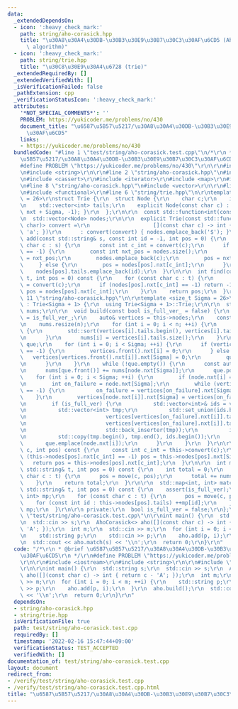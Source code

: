 ```yaml
---
data:
  _extendedDependsOn:
  - icon: ':heavy_check_mark:'
    path: string/aho-corasick.hpp
    title: "\u30A8\u30A4\u30DB-\u30B3\u30E9\u30B7\u30C3\u30AF\u6CD5 (Aho-Corasick\
      \ algorithm)"
  - icon: ':heavy_check_mark:'
    path: string/trie.hpp
    title: "\u30C8\u30E9\u30A4\u6728 (trie)"
  _extendedRequiredBy: []
  _extendedVerifiedWith: []
  _isVerificationFailed: false
  _pathExtension: cpp
  _verificationStatusIcon: ':heavy_check_mark:'
  attributes:
    '*NOT_SPECIAL_COMMENTS*': ''
    PROBLEM: https://yukicoder.me/problems/no/430
    document_title: "\u6587\u5B57\u5217/\u30A8\u30A4\u30DB-\u30B3\u30E9\u30B7\u30C3\
      \u30AF\u6CD5"
    links:
    - https://yukicoder.me/problems/no/430
  bundledCode: "#line 1 \"test/string/aho-corasick.test.cpp\"\n/*\r\n * @brief \u6587\
    \u5B57\u5217/\u30A8\u30A4\u30DB-\u30B3\u30E9\u30B7\u30C3\u30AF\u6CD5\r\n */\r\n\
    #define PROBLEM \"https://yukicoder.me/problems/no/430\"\r\n\r\n#include <iostream>\r\
    \n#include <string>\r\n\r\n#line 2 \"string/aho-corasick.hpp\"\n#include <algorithm>\r\
    \n#include <cassert>\r\n#include <iterator>\r\n#include <map>\r\n#include <queue>\r\
    \n#line 8 \"string/aho-corasick.hpp\"\n#include <vector>\r\n\r\n#line 3 \"string/trie.hpp\"\
    \n#include <functional>\r\n#line 6 \"string/trie.hpp\"\n\r\ntemplate <size_t Sigma\
    \ = 26>\r\nstruct Trie {\r\n  struct Node {\r\n    char c;\r\n    int nxt[Sigma];\r\
    \n    std::vector<int> tails;\r\n    explicit Node(const char c) : c(c) { std::fill(nxt,\
    \ nxt + Sigma, -1); }\r\n  };\r\n\r\n  const std::function<int(const char)> convert;\r\
    \n  std::vector<Node> nodes;\r\n\r\n  explicit Trie(const std::function<int(const\
    \ char)> convert =\r\n                    [](const char c) -> int { return c -\
    \ 'a'; })\r\n      : convert(convert) { nodes.emplace_back('$'); }\r\n\r\n  void\
    \ add(const std::string& s, const int id = -1, int pos = 0) {\r\n    for (const\
    \ char c : s) {\r\n      const int c_int = convert(c);\r\n      if (nodes[pos].nxt[c_int]\
    \ == -1) {\r\n        const int nxt_pos = nodes.size();\r\n        nodes[pos].nxt[c_int]\
    \ = nxt_pos;\r\n        nodes.emplace_back(c);\r\n        pos = nxt_pos;\r\n \
    \     } else {\r\n        pos = nodes[pos].nxt[c_int];\r\n      }\r\n    }\r\n\
    \    nodes[pos].tails.emplace_back(id);\r\n  }\r\n\r\n  int find(const std::string&\
    \ t, int pos = 0) const {\r\n    for (const char c : t) {\r\n      const int c_int\
    \ = convert(c);\r\n      if (nodes[pos].nxt[c_int] == -1) return -1;\r\n     \
    \ pos = nodes[pos].nxt[c_int];\r\n    }\r\n    return pos;\r\n  }\r\n};\r\n#line\
    \ 11 \"string/aho-corasick.hpp\"\n\r\ntemplate <size_t Sigma = 26>\r\nstruct AhoCorasick\
    \ : Trie<Sigma + 1> {\r\n  using Trie<Sigma + 1>::Trie;\r\n\r\n  std::vector<int>\
    \ nums;\r\n\r\n  void build(const bool is_full_ver_ = false) {\r\n    is_full_ver\
    \ = is_full_ver_;\r\n    auto& vertices = this->nodes;\r\n    const int n = vertices.size();\r\
    \n    nums.resize(n);\r\n    for (int i = 0; i < n; ++i) {\r\n      if (is_full_ver)\
    \ {\r\n        std::sort(vertices[i].tails.begin(), vertices[i].tails.end());\r\
    \n      }\r\n      nums[i] = vertices[i].tails.size();\r\n    }\r\n    std::queue<int>\
    \ que;\r\n    for (int i = 0; i < Sigma; ++i) {\r\n      if (vertices.front().nxt[i]\
    \ == -1) {\r\n        vertices.front().nxt[i] = 0;\r\n      } else {\r\n     \
    \   vertices[vertices.front().nxt[i]].nxt[Sigma] = 0;\r\n        que.emplace(vertices.front().nxt[i]);\r\
    \n      }\r\n    }\r\n    while (!que.empty()) {\r\n      const auto& node = vertices[que.front()];\r\
    \n      nums[que.front()] += nums[node.nxt[Sigma]];\r\n      que.pop();\r\n  \
    \    for (int i = 0; i < Sigma; ++i) {\r\n        if (node.nxt[i] == -1) continue;\r\
    \n        int on_failure = node.nxt[Sigma];\r\n        while (vertices[on_failure].nxt[i]\
    \ == -1) {\r\n          on_failure = vertices[on_failure].nxt[Sigma];\r\n    \
    \    }\r\n        vertices[node.nxt[i]].nxt[Sigma] = vertices[on_failure].nxt[i];\r\
    \n        if (is_full_ver) {\r\n          std::vector<int>& ids = vertices[node.nxt[i]].tails;\r\
    \n          std::vector<int> tmp;\r\n          std::set_union(ids.begin(), ids.end(),\r\
    \n                         vertices[vertices[on_failure].nxt[i]].tails.begin(),\r\
    \n                         vertices[vertices[on_failure].nxt[i]].tails.end(),\r\
    \n                         std::back_inserter(tmp));\r\n          ids.resize(tmp.size());\r\
    \n          std::copy(tmp.begin(), tmp.end(), ids.begin());\r\n        }\r\n \
    \       que.emplace(node.nxt[i]);\r\n      }\r\n    }\r\n  }\r\n\r\n  int move(char\
    \ c, int pos) const {\r\n    const int c_int = this->convert(c);\r\n    while\
    \ (this->nodes[pos].nxt[c_int] == -1) pos = this->nodes[pos].nxt[Sigma];\r\n \
    \   return pos = this->nodes[pos].nxt[c_int];\r\n  }\r\n\r\n  int match(const\
    \ std::string& t, int pos = 0) const {\r\n    int total = 0;\r\n    for (const\
    \ char c : t) {\r\n      pos = move(c, pos);\r\n      total += nums[pos];\r\n\
    \    }\r\n    return total;\r\n  }\r\n\r\n  std::map<int, int> match_fully(const\
    \ std::string& t, int pos = 0) const {\r\n    assert(is_full_ver);\r\n    std::map<int,\
    \ int> mp;\r\n    for (const char c : t) {\r\n      pos = move(c, pos);\r\n  \
    \    for (const int id : this->nodes[pos].tails) ++mp[id];\r\n    }\r\n    return\
    \ mp;\r\n  }\r\n\r\n private:\r\n  bool is_full_ver = false;\r\n};\r\n#line 10\
    \ \"test/string/aho-corasick.test.cpp\"\n\r\nint main() {\r\n  std::string s;\r\
    \n  std::cin >> s;\r\n  AhoCorasick<> aho([](const char c) -> int { return c -\
    \ 'A'; });\r\n  int m;\r\n  std::cin >> m;\r\n  for (int i = 0; i < m; ++i) {\r\
    \n    std::string p;\r\n    std::cin >> p;\r\n    aho.add(p, i);\r\n  }\r\n  aho.build();\r\
    \n  std::cout << aho.match(s) << '\\n';\r\n  return 0;\r\n}\r\n"
  code: "/*\r\n * @brief \u6587\u5B57\u5217/\u30A8\u30A4\u30DB-\u30B3\u30E9\u30B7\u30C3\
    \u30AF\u6CD5\r\n */\r\n#define PROBLEM \"https://yukicoder.me/problems/no/430\"\
    \r\n\r\n#include <iostream>\r\n#include <string>\r\n\r\n#include \"../../string/aho-corasick.hpp\"\
    \r\n\r\nint main() {\r\n  std::string s;\r\n  std::cin >> s;\r\n  AhoCorasick<>\
    \ aho([](const char c) -> int { return c - 'A'; });\r\n  int m;\r\n  std::cin\
    \ >> m;\r\n  for (int i = 0; i < m; ++i) {\r\n    std::string p;\r\n    std::cin\
    \ >> p;\r\n    aho.add(p, i);\r\n  }\r\n  aho.build();\r\n  std::cout << aho.match(s)\
    \ << '\\n';\r\n  return 0;\r\n}\r\n"
  dependsOn:
  - string/aho-corasick.hpp
  - string/trie.hpp
  isVerificationFile: true
  path: test/string/aho-corasick.test.cpp
  requiredBy: []
  timestamp: '2022-02-16 15:47:44+09:00'
  verificationStatus: TEST_ACCEPTED
  verifiedWith: []
documentation_of: test/string/aho-corasick.test.cpp
layout: document
redirect_from:
- /verify/test/string/aho-corasick.test.cpp
- /verify/test/string/aho-corasick.test.cpp.html
title: "\u6587\u5B57\u5217/\u30A8\u30A4\u30DB-\u30B3\u30E9\u30B7\u30C3\u30AF\u6CD5"
---
```

